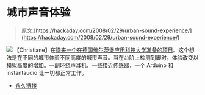 # 城市声音体验

> 原文:[https://hackaday.com/2008/02/29/urban-sound-experience/](https://hackaday.com/2008/02/29/urban-sound-experience/)

![](../Images/4ce2f1206450fdfc05030df2ef9cd2a6.png)
【Christiane】在[送来一个在德国维尔茨堡应用科技大学准备的项目](http://gestaltung.fh-wuerzburg.de/blogs/reconqr/?author=6)。这个想法是在不同的城市体验不同高度的城市声音。当在台阶上检测到脚时，体验改变以模拟高度的增加。一副环绕声耳机，一些接近传感器，一个 Arduino 和 instantaudio 让一切都正常工作。

*   [永久链接](http://gestaltung.fh-wuerzburg.de/blogs/reconqr/?author=6)